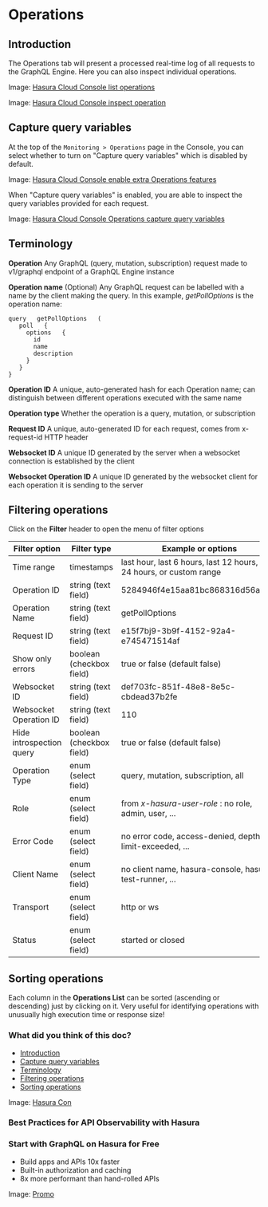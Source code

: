 # Operations

## Introduction​

The Operations tab will present a processed real-time log of all requests to the GraphQL Engine. Here you can also
inspect individual operations.

Image: [ Hasura Cloud Console list operations ](https://hasura.io/docs/assets/images/operations_overview_2.16.0-fc705b592b2e101ff1579ac23e4447b2.png)

Image: [ Hasura Cloud Console inspect operation ](https://hasura.io/docs/assets/images/pro-tab-operations-inspect-7717caf094c049c6a3523ec9e0b1aa4f.png)

## Capture query variables​

At the top of the `Monitoring > Operations` page in the Console, you can select whether to turn on "Capture query
variables" which is disabled by default.

Image: [ Hasura Cloud Console enable extra Operations features ](https://hasura.io/docs/assets/images/operations_enable-extra-features_2.16.0-2e7ca1397d00f0afdede940e156d9928.png)

When "Capture query variables" is enabled, you are able to inspect the query variables provided for each request.

Image: [ Hasura Cloud Console Operations capture query variables ](https://hasura.io/docs/assets/images/operations_capture-query-variables_2.16.0-159c44c727c844c70f5a9e0c0b8bf363.png)

## Terminology​

 **Operation** 
Any GraphQL (query, mutation, subscription) request made to v1/graphql endpoint of a GraphQL Engine instance

 **Operation name** 
(Optional) Any GraphQL request can be labelled with a name by the client making the query. In this example, *getPollOptions* is the operation name:

```
query   getPollOptions   (
   poll   {
     options   {
       id
       name
       description
     }
   }
}
```

 **Operation ID** 
A unique, auto-generated hash for each Operation name; can distinguish between different operations executed with the
same name

 **Operation type** 
Whether the operation is a query, mutation, or subscription

 **Request ID** 
A unique, auto-generated ID for each request, comes from x-request-id HTTP header

 **Websocket ID** 
A unique ID generated by the server when a websocket connection is established by the client

 **Websocket Operation ID** 
A unique ID generated by the websocket client for each operation it is sending to the server

## Filtering operations​

Click on the **Filter** header to open the menu of filter options

| Filter option | Filter type | Example or options |
|---|---|---|
| Time range | timestamps | last hour, last 6 hours, last 12 hours, last 24 hours, or custom range |
| Operation ID | string (text field) | 5284946f4e15aa81bc868316d56aa68f |
| Operation Name | string (text field) | getPollOptions |
| Request ID | string (text field) | e15f7bj9-3b9f-4152-92a4-e745471514af |
| Show only errors | boolean (checkbox field) | true or false (default false) |
| Websocket ID | string (text field) | def703fc-851f-48e8-8e5c-cbdead37b2fe |
| Websocket Operation ID | string (text field) | 110 |
| Hide introspection query | boolean (checkbox field) | true or false (default false) |
| Operation Type | enum (select field) | query, mutation, subscription, all |
| Role | enum (select field) | from *x-hasura-user-role* : no role, admin, user, ... |
| Error Code | enum (select field) | no error code, access-denied, depth-limit-exceeded, ... |
| Client Name | enum (select field) | no client name, hasura-console, hasura-test-runner, ... |
| Transport | enum (select field) | http or ws |
| Status | enum (select field) | started or closed |


## Sorting operations​

Each column in the **Operations List** can be sorted (ascending or descending) just by clicking on it. Very useful for
identifying operations with unusually high execution time or response size!

### What did you think of this doc?

- [ Introduction ](https://hasura.io/docs/latest/observability/cloud-monitoring/operations/#introduction)
- [ Capture query variables ](https://hasura.io/docs/latest/observability/cloud-monitoring/operations/#capture-query-variables)
- [ Terminology ](https://hasura.io/docs/latest/observability/cloud-monitoring/operations/#terminology)
- [ Filtering operations ](https://hasura.io/docs/latest/observability/cloud-monitoring/operations/#filtering-operations)
- [ Sorting operations ](https://hasura.io/docs/latest/observability/cloud-monitoring/operations/#sorting-operations)


Image: [ Hasura Con ](https://res.cloudinary.com/dh8fp23nd/image/upload/v1677759444/main-web/Group_11455_2_rdpykm.png)

### Best Practices for API Observability with Hasura

### Start with GraphQL on Hasura for Free

- Build apps and APIs 10x faster
- Built-in authorization and caching
- 8x more performant than hand-rolled APIs


Image: [ Promo ](https://hasura.io/docs/assets/images/hasura-free-ff60e409244e0ea12b5a3045d1a9096b.png)